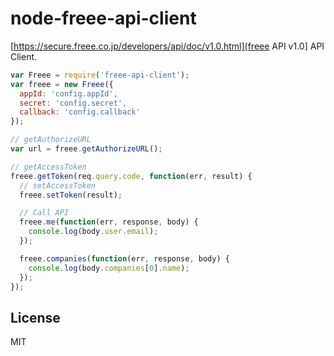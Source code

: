 # node-freee-api-client

[https://secure.freee.co.jp/developers/api/doc/v1.0.html](freee API v1.0] API Client.

```javascript
var Freee = require('freee-api-client');
var freee = new Freee({
  appId: 'config.appId',
  secret: 'config.secret',
  callback: 'config.callback'
});

// getAuthorizeURL
var url = freee.getAuthorizeURL();

// getAccessToken
freee.getToken(req.query.code, function(err, result) {
  // setAccessToken
  freee.setToken(result);

  // Call API
  freee.me(function(err, response, body) {
    console.log(body.user.email);
  });

  freee.companies(function(err, response, body) {
    console.log(body.companies[0].name);
  });
});
```

## License

MIT
